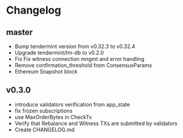 # Changelog

## master

-   Bump tendermint version from v0.32.3 to v0.32.4
-   Upgrade tendermint/tm-db to v0.2.0
-   Fix Fix witness connection mngmt and error handling
-   Remove confirmation_threshold from ConsensusParams
-   Ethereum Snapshot block

## v0.3.0

-   introduce validators verification from app_state
-   fix frozen subscriptions
-   use MaxOrderBytes in CheckTx
-   Verify that Rebalance and Witness TXs are submitted by validators
-   Create CHANGELOG.md
